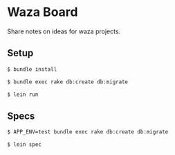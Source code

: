 # Waza Board

Share notes on ideas for waza projects.

## Setup

```bash
$ bundle install
```
```bash
$ bundle exec rake db:create db:migrate
```
```bash
$ lein run
```

## Specs

```bash
$ APP_ENV=test bundle exec rake db:create db:migrate
```
```bash
$ lein spec
```

